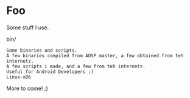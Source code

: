 Foo
===

Some stuff I use.

bin/

    Some binaries and scripts.
    A few binaries compiled from AOSP master, a few obtained from teh internetz.
    A few scripts i made, and a few from teh internetz.
    Useful for Android Developers :)
    Linux-x86

More to come! ;)
